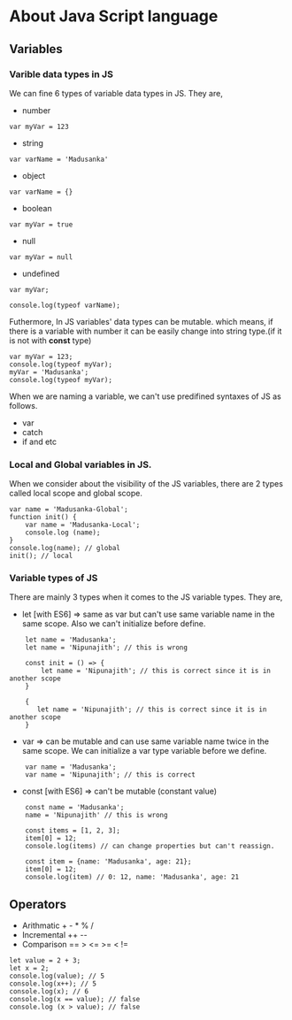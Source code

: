 # About Java Script language

## Variables

### Varible data types in JS
We can fine 6 types of variable data types in JS. They are,
- number
```
var myVar = 123
```
- string
```
var varName = 'Madusanka'
```
- object
```
var varName = {}
```
- boolean
```
var myVar = true
```
- null
```
var myVar = null
```
- undefined
```
var myVar;
```

```
console.log(typeof varName);
```

Futhermore, In JS variables' data types can be mutable. which means, if there is a variable with number it can be easily change into string type.(if it is not with **const** type)

```
var myVar = 123;
console.log(typeof myVar);
myVar = 'Madusanka';
console.log(typeof myVar);

```
When we are naming a variable, we can't use predifined syntaxes of JS as follows.
- var
- catch
- if and etc

### Local and Global variables in JS.
When we consider about the visibility of the JS variables, there are 2 types called local scope and global scope.
```
var name = 'Madusanka-Global';
function init() {
    var name = 'Madusanka-Local';
    console.log (name);
}
console.log(name); // global
init(); // local

```
### Variable types of JS
There are mainly 3 types when it comes to the JS variable types. They are,
- let [with ES6] => same as var but can't use same variable name in the same scope. Also we can't initialize before define. 

```
    let name = 'Madusanka';
    let name = 'Nipunajith'; // this is wrong

    const init = () => {
        let name = 'Nipunajith'; // this is correct since it is in another scope
    }

    {
       let name = 'Nipunajith'; // this is correct since it is in another scope 
    }
```
- var => can be mutable and can use same variable name twice in the same scope. We can initialize a var type variable before we define.

```
    var name = 'Madusanka';
    var name = 'Nipunajith'; // this is correct
```
- const [with ES6] => can't be mutable (constant value)
```
    const name = 'Madusanka';
    name = 'Nipunajith' // this is wrong

    const items = [1, 2, 3];
    item[0] = 12;
    console.log(items) // can change properties but can't reassign.

    const item = {name: 'Madusanka', age: 21};
    item[0] = 12;
    console.log(item) // 0: 12, name: 'Madusanka', age: 21 
```

## Operators
- Arithmatic + - * % /
- Incremental ++ --
- Comparison == > <= >= < !=
```
let value = 2 + 3;
let x = 2;
console.log(value); // 5
console.log(x++); // 5
console.log(x); // 6
console.log(x == value); // false
console.log (x > value); // false
```




